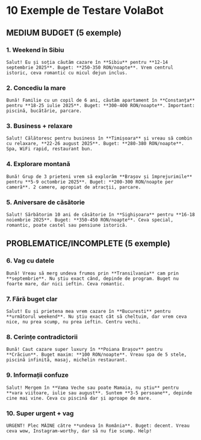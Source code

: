 # 10 Exemple de Testare VolaBot

## MEDIUM BUDGET (5 exemple)

### 1. Weekend în Sibiu
```
Salut! Eu și soția căutăm cazare în **Sibiu** pentru **12-14 septembrie 2025**. Buget: **250-350 RON/noapte**. Vrem centrul istoric, ceva romantic cu micul dejun inclus.
```

### 2. Concediu la mare
```
Bună! Familie cu un copil de 6 ani, căutăm apartament în **Constanța** pentru **18-25 iulie 2025**. Buget: **300-400 RON/noapte**. Important: piscină, bucătărie, parcare.
```

### 3. Business + relaxare
```
Salut! Călătoresc pentru business în **Timișoara** și vreau să combin cu relaxare, **22-26 august 2025**. Buget: **280-380 RON/noapte**. Spa, WiFi rapid, restaurant bun.
```

### 4. Explorare montană
```
Bună! Grup de 3 prieteni vrem să explorăm **Brașov și împrejurimile** pentru **5-9 octombrie 2025**. Buget: **200-300 RON/noapte per cameră**. 2 camere, apropiat de atracții, parcare.
```

### 5. Aniversare de căsătorie
```
Salut! Sărbătorim 10 ani de căsătorie în **Sighișoara** pentru **16-18 noiembrie 2025**. Buget: **350-450 RON/noapte**. Ceva special, romantic, poate castel sau pensiune istorică.
```

## PROBLEMATICE/INCOMPLETE (5 exemple)

### 6. Vag cu datele
```
Bună! Vreau să merg undeva frumos prin **Transilvania** cam prin **septembrie**. Nu știu exact când, depinde de program. Buget nu foarte mare, dar nici ieftin. Ceva romantic.
```

### 7. Fără buget clar
```
Salut! Eu și prietena mea vrem cazare în **Bucuresti** pentru **următorul weekend**. Nu știu exact cât să cheltuim, dar vrem ceva nice, nu prea scump, nu prea ieftin. Centru vechi.
```

### 8. Cerințe contradictorii
```
Bună! Caut cazare super luxury în **Poiana Brașov** pentru **Crăciun**. Buget maxim: **100 RON/noapte**. Vreau spa de 5 stele, piscină infinită, masaj, michelin restaurant.
```

### 9. Informații confuze
```
Salut! Mergem în **Vama Veche sau poate Mamaia, nu știu** pentru **vara viitoare, iulie sau august**. Suntem **3-5 persoane**, depinde cine mai vine. Ceva cu piscină dar și aproape de mare.
```

### 10. Super urgent + vag
```
URGENT! Plec MÂINE către **undeva în România**. Buget: decent. Vreau ceva wow, Instagram-worthy, dar să nu fie scump. Help!
```

